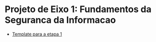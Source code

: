 # Projeto de Eixo 1: Fundamentos da Seguranca da Informacao

* [Template para a etapa 1](docs/2024_1_Template%20Etapa%201%20Fundamentos%20de%20segurança.docx)

